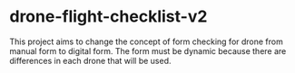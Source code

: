 # drone-flight-checklist-v2
This project aims to change the concept of form checking for drone from manual form to digital form. The form must be dynamic because there are differences in each drone that will be used.
